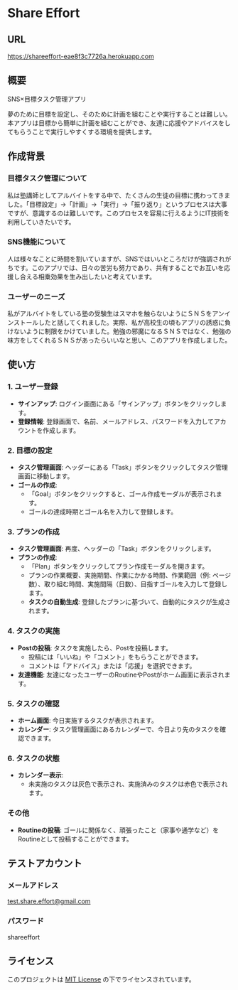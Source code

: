 # Share Effort

## URL
https://shareeffort-eae8f3c7726a.herokuapp.com

## 概要
SNS×目標タスク管理アプリ

夢のために目標を設定し、そのために計画を組むことや実行することは難しい。本アプリは目標から簡単に計画を組むことができ、友達に応援やアドバイスをしてもらうことで実行しやすくする環境を提供します。

## 作成背景

### 目標タスク管理について
私は塾講師としてアルバイトをする中で、たくさんの生徒の目標に携わってきました。「目標設定」→「計画」→「実行」→「振り返り」というプロセスは大事ですが、意識するのは難しいです。このプロセスを容易に行えるようにIT技術を利用していきたいです。

### SNS機能について
人は様々なことに時間を割いていますが、SNSではいいところだけが強調されがちです。このアプリでは、日々の苦労も努力であり、共有することでお互いを応援し合える相乗効果を生み出したいと考えています。

### ユーザーのニーズ
私がアルバイトをしている塾の受験生はスマホを触らないようにＳＮＳをアンインストールしたと話してくれました。実際、私が高校生の頃もアプリの誘惑に負けないように制限をかけていました。勉強の邪魔になるＳＮＳではなく、勉強の味方をしてくれるＳＮＳがあったらいいなと思い、このアプリを作成しました。

## 使い方

### 1. ユーザー登録
- **サインアップ**: ログイン画面にある「サインアップ」ボタンをクリックします。
- **登録情報**: 登録画面で、名前、メールアドレス、パスワードを入力してアカウントを作成します。

### 2. 目標の設定
- **タスク管理画面**: ヘッダーにある「Task」ボタンをクリックしてタスク管理画面に移動します。
- **ゴールの作成**:
  - 「Goal」ボタンをクリックすると、ゴール作成モーダルが表示されます。
  - ゴールの達成時期とゴール名を入力して登録します。

### 3. プランの作成
- **タスク管理画面**: 再度、ヘッダーの「Task」ボタンをクリックします。
- **プランの作成**:
  - 「Plan」ボタンをクリックしてプラン作成モーダルを開きます。
  - プランの作業概要、実施期間、作業にかかる時間、作業範囲（例: ページ数）、取り組む時間、実施間隔（日数）、目指すゴールを入力して登録します。
  - **タスクの自動生成**: 登録したプランに基づいて、自動的にタスクが生成されます。

### 4. タスクの実施
- **Postの投稿**: タスクを実施したら、Postを投稿します。
  - 投稿には「いいね」や「コメント」をもらうことができます。
  - コメントは「アドバイス」または「応援」を選択できます。
- **友達機能**: 友達になったユーザーのRoutineやPostがホーム画面に表示されます。

### 5. タスクの確認
- **ホーム画面**: 今日実施するタスクが表示されます。
- **カレンダー**: タスク管理画面にあるカレンダーで、今日より先のタスクを確認できます。

### 6. タスクの状態
- **カレンダー表示**: 
  - 未実施のタスクは灰色で表示され、実施済みのタスクは赤色で表示されます。

### その他
- **Routineの投稿**: ゴールに関係なく、頑張ったこと（家事や通学など）をRoutineとして投稿することができます。

## テストアカウント
### メールアドレス
test.share.effort@gmail.com
### パスワード
shareeffort

## ライセンス
このプロジェクトは [MIT License](LICENSE) の下でライセンスされています。
